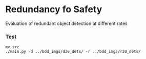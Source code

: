 # Redundancy fo Safety
Evaluation of redundant object detection at different rates

### Test
```
mv src
./main.py -d ../bdd_imgs/d30_dets/ -r ../bdd_imgs/r30_dets/
``` 
